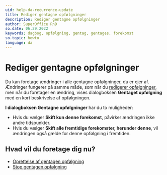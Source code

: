 ```yaml
---
uid: help-da-recurrence-update
title: Rediger gentagne opfølgninger
description: Rediger gentagne opfølgninger
author: SuperOffice RnD
so.date: 06.29.2022
keywords: dagbog, opfølgning, gentag, gentages, forekomst
so.topic: howto
language: da
---
```


# Rediger gentagne opfølgninger

Du kan foretage ændringer i alle gentagne opfølgninger, du er ejer af. Ændringer fungerer på samme måde, som når du [redigerer opfølgninger][2], men når du foretager en ændring, vises dialogboksen **Gentaget opfølgning** med en kort beskrivelse af opfølgningen.

 **I dialogboksen Gentagne opfølgninger** har du to muligheder:

* Hvis du vælger **Skift kun denne forekomst**, påvirker ændringen ikke andre tidspunkter.
* Hvis du vælger **Skift alle fremtidige forekomster, herunder denne**, vil ændringen også gælde for denne opfølgning i fremtiden.

## Hvad vil du foretage dig nu?

* [Oprettelse af gentagen opfølgning][3]
* [Stop gentagen opfølgning][5]

<!-- Referenced links -->
[2]: ../edit-follow-up.md
[3]: create.md
[5]: stop.md

<!-- Referenced images -->
